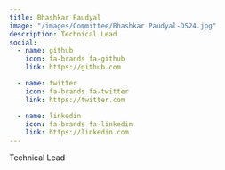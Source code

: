 ```yaml
---
title: Bhashkar Paudyal
image: "/images/Committee/Bhashkar Paudyal-DS24.jpg"
description: Technical Lead
social:
  - name: github
    icon: fa-brands fa-github
    link: https://github.com

  - name: twitter
    icon: fa-brands fa-twitter
    link: https://twitter.com

  - name: linkedin
    icon: fa-brands fa-linkedin
    link: https://linkedin.com
---
```


Technical Lead
